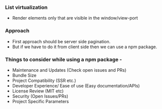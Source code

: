 ### List virtualization

- Render elements only that are visible in the window/view-port

### Approach

- First approach should be server side pagination.
- But if we have to do it from client side then we can use a npm package.

### Things to consider while using a npm package -

- Maintenance and Updates (Check open issues and PRs)
- Bundle Size
- Project Compatibility (SSR etc.)
- Developer Experience/ Ease of use (Easy documentation/APIs)
- License Review (MIT etc)
- Security (Open Issues/PRs)
- Project Specific Parameters
